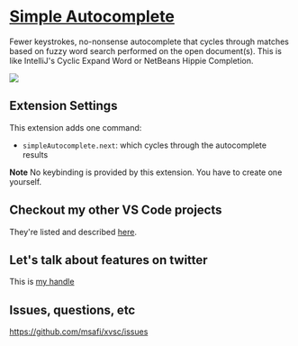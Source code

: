 # [Simple Autocomplete](https://marketplace.visualstudio.com/items?itemName=mksafi.simple-autocomplete)

Fewer keystrokes, no-nonsense autocomplete that cycles through matches based on fuzzy word search performed on the open document(s). This is like IntelliJ's Cyclic Expand Word or NetBeans Hippie Completion.

![](https://raw.githubusercontent.com/msafi/xvsc/master/simpleAutocomplete/demoFiles/demo.gif)

## Extension Settings

This extension adds one command:

* `simpleAutocomplete.next`: which cycles through the autocomplete results

**Note** No keybinding is provided by this extension. You have to create one yourself.

## Checkout my other VS Code projects

They're listed and described [here](https://github.com/msafi/xvsc#projects-in-this-repo).

## Let's talk about features on twitter

This is [my handle](https://twitter.com/msafi)

## Issues, questions, etc

https://github.com/msafi/xvsc/issues
